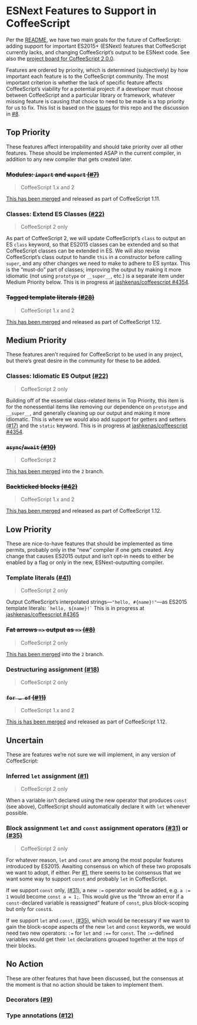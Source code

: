 # ESNext Features to Support in CoffeeScript

Per the [README](./README.md), we have two main goals for the future of CoffeeScript: adding support for important ES2015+ (ESNext) features that CoffeeScript currently lacks, and changing CoffeeScript’s output to be ESNext code. See also the [project board for CoffeeScript 2.0.0](https://github.com/coffeescript6/discuss/projects/1).

Features are ordered by priority, which is determined (subjectively) by how important each feature is to the CoffeeScript community. The most important criterion is whether the lack of specific feature affects CoffeeScript’s viability for a potential project: if a developer must choose between CoffeeScript and a particular library or framework, whatever missing feature is causing that choice to need to be made is a top priority for us to fix. This list is based on the [issues](https://github.com/coffeescript6/discuss/issues) for this repo and the discussion in [#8](https://github.com/coffeescript6/discuss/issues/8).

## Top Priority

These features affect interopability and should take priority over all other features. These should be implemented ASAP in the current compiler, in addition to any new compiler that gets created later.

### ~~Modules: `import` and `export` [(#7)](https://github.com/coffeescript6/discuss/issues/7)~~

> CoffeeScript 1.x and 2

[This has been merged](https://github.com/jashkenas/coffeescript/pull/4300) and released as part of CoffeeScript 1.11.

### Classes: Extend ES Classes [(#22)](https://github.com/coffeescript6/discuss/issues/22)

> CoffeeScript 2 only

As part of CoffeeScript 2, we will update CoffeeScript’s `class` to output an ES `class` keyword, so that ES2015 classes can be extended and so that CoffeeScript classes can be extended in ES. We will also revise CoffeeScript’s class output to handle `this` in a constructor before calling `super`, and any other changes we need to make to adhere to ES syntax. This is the “must-do” part of classes; improving the output by making it more idiomatic (not using `prototype` or `__super__`, etc.) is a separate item under Medium Priority below. This is in progress at [jashkenas/coffeescript #4354](https://github.com/jashkenas/coffeescript/pull/4354).

### ~~Tagged template literals [(#28)](https://github.com/coffeescript6/discuss/issues/28)~~

> CoffeeScript 1.x and 2

[This has been merged](https://github.com/jashkenas/coffeescript/pull/4352) and released as part of CoffeeScript 1.12.

## Medium Priority

These features aren’t required for CoffeeScript to be used in any project, but there’s great desire in the community for these to be added.

### Classes: Idiomatic ES Output [(#22)](https://github.com/coffeescript6/discuss/issues/22)

> CoffeeScript 2 only

Building off of the essential class-related items in Top Priority, this item is for the nonessential items like removing our dependence on `prototype` and `__super__`, and generally cleaning up our output and making it more idiomatic. This is where we would also add support for getters and setters [(#17)](https://github.com/coffeescript6/discuss/issues/17) and the `static` keyword. This is in progress at [jashkenas/coffeescript #4354](https://github.com/jashkenas/coffeescript/pull/4354).

### ~~`async`/`await` [(#10)](https://github.com/coffeescript6/discuss/issues/10)~~

> CoffeeScript 2

[This has been merged](https://github.com/jashkenas/coffeescript/pull/3757) into the `2` branch.

### ~~Backticked blocks [(#42)](https://github.com/coffeescript6/discuss/issues/42)~~

> CoffeeScript 1.x and 2

[This has been merged](https://github.com/jashkenas/coffeescript/pull/4357) and released as part of CoffeeScript 1.12.

## Low Priority

These are nice-to-have features that should be implemented as time permits, probably only in the “new” compiler if one gets created. Any change that causes ES2015 output and isn’t opt-in needs to either be enabled by a flag or only in the new, ESNext-outputting compiler.

### Template literals [(#41)](https://github.com/coffeescript6/discuss/issues/41)

> CoffeeScript 2 only

Output CoffeeScript’s interpolated strings—`"hello, #{name}!"`—as ES2015 template literals: `` `hello, ${name}!` `` This is in progress at [jashkenas/coffeescript #4365](https://github.com/jashkenas/coffeescript/pull/4365)

### ~~Fat arrows `=>` output as `=>` [(#8)](https://github.com/coffeescript6/discuss/issues/8)~~

> CoffeeScript 2 only

[This has been merged](https://github.com/jashkenas/coffeescript/pull/4311) into the `2` branch.

### Destructuring assignment [(#18)](https://github.com/coffeescript6/discuss/issues/18)

> CoffeeScript 2 only

### ~~`for … of` [(#11)](https://github.com/coffeescript6/discuss/issues/11)~~

> CoffeeScript 1.x and 2

[This is has been merged](https://github.com/jashkenas/coffeescript/pull/4306) and released as part of CoffeeScript 1.12.

## Uncertain

These are features we’re not sure we will implement, in any version of CoffeeScript:

### Inferred `let` assignment [(#1)](https://github.com/coffeescript6/discuss/issues/1)

> CoffeeScript 2 only

When a variable isn’t declared using the new operator that produces `const` (see above), CoffeeScript should automatically declare it with `let` whenever possible.

### Block assignment `let` and `const` assignment operators [(#31)](https://github.com/coffeescript6/discuss/issues/31) or [(#35)](https://github.com/coffeescript6/discuss/issues/35)

> CoffeeScript 2 only

For whatever reason, `let` and `const` are among the most popular features introduced by ES2015. Awaiting consensus on which of these two proposals we want to adopt, if either. Per [#1](https://github.com/coffeescript6/discuss/issues/1), there seems to be consensus that we want some way to support `const` and probably `let` in CoffeeScript.

If we support `const` only, [(#31)](https://github.com/coffeescript6/discuss/issues/31), a new `:=` operator would be added, e.g. `a := 1` would become `const a = 1;`. This would give us the “throw an error if a `const`-declared variable is reassigned” feature of `const`, plus block-scoping but only for `const`s.

If we support `let` and `const`, [(#35)](https://github.com/coffeescript6/discuss/issues/35), which would be necessary if we want to gain the block-scope aspects of the new `let` and `const` keywords, we would need two new operators: `:=` for `let` and `:==` for `const`. The `:=`-defined variables would get their `let` declarations grouped together at the tops of their blocks.

## No Action

These are other features that have been discussed, but the consensus at the moment is that no action should be taken to implement them.

### Decorators [(#9)](https://github.com/coffeescript6/discuss/issues/9)

### Type annotations [(#12)](https://github.com/coffeescript6/discuss/issues/12)
